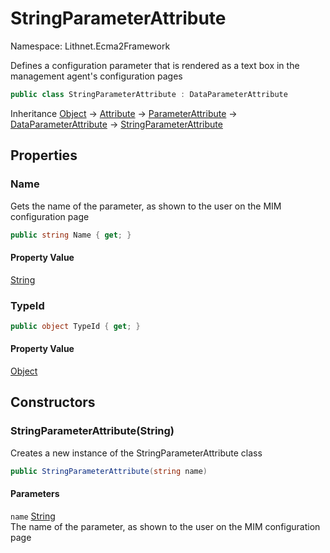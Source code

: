 # StringParameterAttribute

Namespace: Lithnet.Ecma2Framework

Defines a configuration parameter that is rendered as a text box in the management agent's configuration pages

```csharp
public class StringParameterAttribute : DataParameterAttribute
```

Inheritance [Object](https://docs.microsoft.com/en-us/dotnet/api/system.object) → [Attribute](https://docs.microsoft.com/en-us/dotnet/api/system.attribute) → [ParameterAttribute](./lithnet.ecma2framework.parameterattribute.md) → [DataParameterAttribute](./lithnet.ecma2framework.dataparameterattribute.md) → [StringParameterAttribute](./lithnet.ecma2framework.stringparameterattribute.md)

## Properties

### **Name**

Gets the name of the parameter, as shown to the user on the MIM configuration page

```csharp
public string Name { get; }
```

#### Property Value

[String](https://docs.microsoft.com/en-us/dotnet/api/system.string)<br>

### **TypeId**

```csharp
public object TypeId { get; }
```

#### Property Value

[Object](https://docs.microsoft.com/en-us/dotnet/api/system.object)<br>

## Constructors

### **StringParameterAttribute(String)**

Creates a new instance of the StringParameterAttribute class

```csharp
public StringParameterAttribute(string name)
```

#### Parameters

`name` [String](https://docs.microsoft.com/en-us/dotnet/api/system.string)<br>
The name of the parameter, as shown to the user on the MIM configuration page
